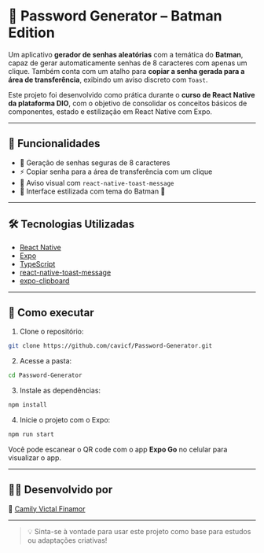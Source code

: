 # 🦇 Password Generator – Batman Edition

Um aplicativo **gerador de senhas aleatórias** com a temática do **Batman**, capaz de gerar automaticamente senhas de 8 caracteres com apenas um clique. Também conta com um atalho para **copiar a senha gerada para a área de transferência**, exibindo um aviso discreto com `Toast`.

Este projeto foi desenvolvido como prática durante o **curso de React Native da plataforma DIO**, com o objetivo de consolidar os conceitos básicos de componentes, estado e estilização em React Native com Expo.

---

## 🚀 Funcionalidades

- 🔐 Geração de senhas seguras de 8 caracteres  
- ⚡ Copiar senha para a área de transferência com um clique  
- 🔔 Aviso visual com `react-native-toast-message`  
- 🎨 Interface estilizada com tema do Batman 🦇  

---

## 🛠️ Tecnologias Utilizadas

- [React Native](https://reactnative.dev/)
- [Expo](https://expo.dev/)
- [TypeScript](https://www.typescriptlang.org/)
- [react-native-toast-message](https://github.com/calintamas/react-native-toast-message)
- [expo-clipboard](https://docs.expo.dev/versions/latest/sdk/clipboard/)

---

## 📲 Como executar

1. Clone o repositório:

```bash
git clone https://github.com/cavicf/Password-Generator.git
```

2. Acesse a pasta:

```bash
cd Password-Generator
```

3. Instale as dependências:

```bash
npm install
```

4. Inicie o projeto com o Expo:

```bash
npm run start
```

Você pode escanear o QR code com o app **Expo Go** no celular para visualizar o app.

---

## 👩‍💻 Desenvolvido por
🔗 [Camily Victal Finamor](https://www.linkedin.com/in/cavicf)

---

> 💡 Sinta-se à vontade para usar este projeto como base para estudos ou adaptações criativas!
